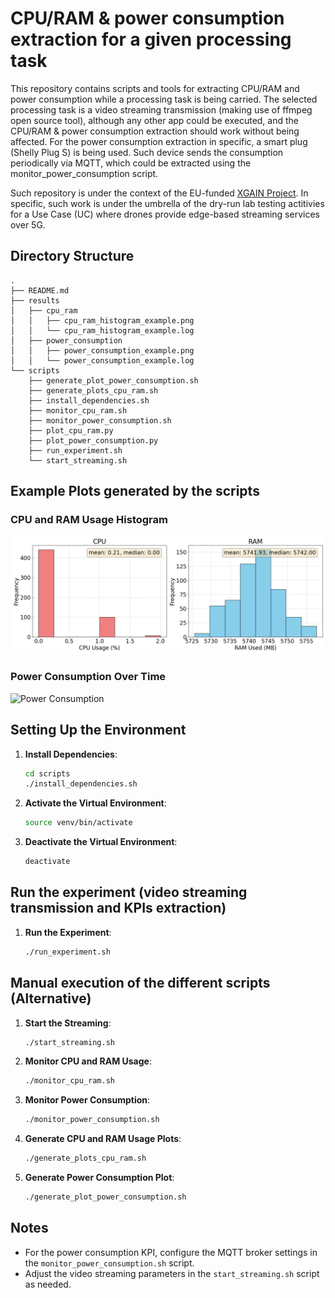 # CPU/RAM & power consumption extraction for a given processing task

This repository contains scripts and tools for extracting CPU/RAM and power consumption while a processing task is being carried. The selected processing task is a video streaming transmission (making use of ffmpeg open source tool), although any other app could be executed, and the CPU/RAM & power consumption extraction should work without being affected. For the power consumption extraction in specific, a smart plug (Shelly Plug S) is being used. Such device sends the consumption periodically via MQTT, which could be extracted using the monitor_power_consumption script.

Such repository is under the context of the EU-funded [XGAIN Project](https://xgain-project.eu/). In specific, such work is under the umbrella of the dry-run lab testing actitivies for a Use Case (UC) where drones provide edge-based streaming services over 5G.

## Directory Structure

```plaintext
.
├── README.md
├── results
│   ├── cpu_ram
│   │   ├── cpu_ram_histogram_example.png
│   │   └── cpu_ram_histogram_example.log
│   ├── power_consumption
│   │   ├── power_consumption_example.png
│   │   └── power_consumption_example.log
└── scripts
    ├── generate_plot_power_consumption.sh
    ├── generate_plots_cpu_ram.sh
    ├── install_dependencies.sh
    ├── monitor_cpu_ram.sh
    ├── monitor_power_consumption.sh
    ├── plot_cpu_ram.py
    ├── plot_power_consumption.py
    ├── run_experiment.sh
    └── start_streaming.sh
```

## Example Plots generated by the scripts

### CPU and RAM Usage Histogram
<img src="results/cpu_ram/cpu_ram_histogram_example.png" alt="CPU and RAM" width="800">

### Power Consumption Over Time
<img src="results/power_comsumption/power_consumption_example.png" alt="Power Consumption" width="800">

## Setting Up the Environment

1. **Install Dependencies**:
    ```bash
    cd scripts
    ./install_dependencies.sh
    ```

2. **Activate the Virtual Environment**:
    ```bash
    source venv/bin/activate
    ```

3. **Deactivate the Virtual Environment**:
    ```bash
    deactivate
    ```

## Run the experiment (video streaming transmission and KPIs extraction)
1. **Run the Experiment**:
    ```bash
    ./run_experiment.sh
    ```

## Manual execution of the different scripts (Alternative)
1. **Start the Streaming**:
    ```bash
    ./start_streaming.sh
    ```

2. **Monitor CPU and RAM Usage**:
    ```bash
    ./monitor_cpu_ram.sh
    ```

3. **Monitor Power Consumption**:
    ```bash
    ./monitor_power_consumption.sh
    ```

4. **Generate CPU and RAM Usage Plots**:
    ```bash
    ./generate_plots_cpu_ram.sh
    ```

5. **Generate Power Consumption Plot**:
    ```bash
    ./generate_plot_power_consumption.sh
    ```

## Notes
- For the power consumption KPI, configure the MQTT broker settings in the `monitor_power_consumption.sh` script.
- Adjust the video streaming parameters in the `start_streaming.sh` script as needed.
